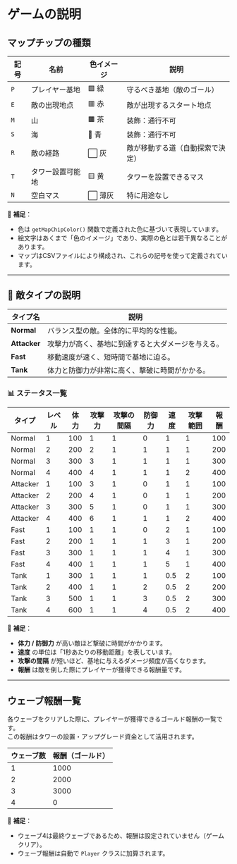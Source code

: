 # ゲームの説明

## マップチップの種類
| 記号 | 名前            | 色イメージ | 説明                                   |
|------|-----------------|------------|----------------------------------------|
| `P`  | プレイヤー基地   | 🟩 緑       | 守るべき基地（敵のゴール）            |
| `E`  | 敵の出現地点     | 🟥 赤       | 敵が出現するスタート地点              |
| `M`  | 山               | 🟫 茶       | 装飾：通行不可                      |
| `S`  | 海               | 🔵 青       | 装飾：通行不可                      |
| `R`  | 敵の経路         | ⬜ 灰       | 敵が移動する道（自動探索で決定）     |
| `T`  | タワー設置可能地 | 🟨 黄       | タワーを設置できるマス               |
| `N`  | 空白マス         | ⬜ 薄灰      | 特に用途なし         |

📌 **補足**：
- 色は `getMapChipColor()` 関数で定義された色に基づいて表現しています。
- 絵文字はあくまで「色のイメージ」であり、実際の色とは若干異なることがあります。
- マップはCSVファイルにより構成され、これらの記号を使って定義されています。

---

## 🔸 敵タイプの説明

| タイプ名   | 説明                             |
|------------|----------------------------------|
| **Normal**   | バランス型の敵。全体的に平均的な性能。 |
| **Attacker** | 攻撃力が高く、基地に到達すると大ダメージを与える。 |
| **Fast**     | 移動速度が速く、短時間で基地に迫る。      |
| **Tank**     | 体力と防御力が非常に高く、撃破に時間がかかる。 |

### 📊 ステータス一覧

| タイプ     | レベル | 体力 | 攻撃力 | 攻撃の間隔 | 防御力 | 速度 | 攻撃範囲 | 報酬 |
|------------|--------|------|--------|-------------|--------|------|------------|------|
| Normal     | 1      | 100  | 1      | 1           | 0      | 1    | 1          | 100  |
| Normal     | 2      | 200  | 2      | 1           | 1      | 1    | 1          | 200  |
| Normal     | 3      | 300  | 3      | 1           | 1      | 1    | 1          | 300  |
| Normal     | 4      | 400  | 4      | 1           | 1      | 1    | 2          | 400  |
| Attacker   | 1      | 100  | 3      | 1           | 0      | 1    | 1          | 100  |
| Attacker   | 2      | 200  | 4      | 1           | 0      | 1    | 1          | 200  |
| Attacker   | 3      | 300  | 5      | 1           | 0      | 1    | 1          | 300  |
| Attacker   | 4      | 400  | 6      | 1           | 1      | 1    | 2          | 400  |
| Fast       | 1      | 100  | 1      | 1           | 0      | 2    | 1          | 100  |
| Fast       | 2      | 200  | 1      | 1           | 1      | 3    | 1          | 200  |
| Fast       | 3      | 300  | 1      | 1           | 1      | 4    | 1          | 300  |
| Fast       | 4      | 400  | 1      | 1           | 1      | 5    | 1          | 400  |
| Tank       | 1      | 300  | 1      | 1           | 1      | 0.5  | 2          | 100  |
| Tank       | 2      | 400  | 1      | 1           | 2      | 0.5  | 2          | 200  |
| Tank       | 3      | 500  | 1      | 1           | 3      | 0.5  | 2          | 300  |
| Tank       | 4      | 600  | 1      | 1           | 4      | 0.5  | 2          | 400  |

📌 **補足**：
- **体力 / 防御力** が高い敵ほど撃破に時間がかかります。
- **速度** の単位は「1秒あたりの移動距離」を表しています。
- **攻撃の間隔** が短いほど、基地に与えるダメージ頻度が高くなります。
- **報酬** は敵を倒した際にプレイヤーが獲得できる報酬量です。

--- 

## ウェーブ報酬一覧

各ウェーブをクリアした際に、プレイヤーが獲得できるゴールド報酬の一覧です。  
この報酬はタワーの設置・アップグレード資金として活用されます。

| ウェーブ数 | 報酬（ゴールド） |
|------------|------------------|
| 1          | 1000             |
| 2          | 2000             |
| 3          | 3000             |
| 4          | 0                |

📌 **補足**：
- ウェーブ4は最終ウェーブであるため、報酬は設定されていません（ゲームクリア）。
- ウェーブ報酬は自動で `Player` クラスに加算されます。